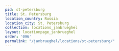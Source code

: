 ```yaml
---
pid: st-petersburg
title: St. Petersburg
location_country: Russia
location_city: St. Petersburg
collection: locations_janbrueghel
layout: locationpage_janbrueghel
order: '096'
permalink: "/janbrueghel/locations/st-petersburg/"
---
```

